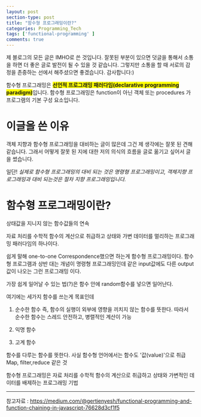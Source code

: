 ```yaml
---
layout: post
section-type: post
title: "함수형 프로그래밍이란?"
categories: Programming_Tech
tags: ['functional-programming' ]
comments: true
---
```


제 블로그의 모든 글은 IMHO로 쓴 것입니다.
잘못된 부분이 있으면 덧글을 통해서 소통을 하면 더 좋은 글로 발전이 될 수 있을 것 같습니다.
그렇지만 소통을 할 때 서로의 감정을 존중하는 선에서 해주셨으면 좋겠습니다.
감사합니다:)


함수형 프로그래밍은 <span style="background-color:yellow"><b>선언적 프로그래밍 패러다임(declarative programming paradigm)</b></span>입니다.
함수형 프로그래밍은 function이 아닌 객체 또는 procedures 가 프로그램의 기본 구성 요소입니다.

# 이글을 쓴 이유

객체 지향과 함수형 프로그래밍을 대비하는 글이 많은데 그건 제 생각에는 잘못 된 견해 같습니다.
그래서 어떻게 잘못 된 지에 대한 저의 의식의 흐름을 글로 옮기고 싶어서 글을 썼습니다.

일단!
*실제로 함수형 프로그래밍의 대비 되는 것은 명령형 프로그래밍이고,
객체지향 프로그래밍과 대비 되는것은 절차 지향 프로그래밍입니다.*

# 함수형 프로그래밍이란?

상태값을 지니지 않는 함수값들의 연속

자료 처리를 수학적 함수의 계산으로 취급하고 상태와 가변 데이터를 멀리하는 프로그래밍 패러다임의 하나이다.


쉽게 말해 one-to-one Correspondence했으면 하는게 함수형 프로그래밍이다.
함수형 프로그램과 상반 대는 개념이 명령형 프로그래밍인데 같은 input값에도 다른 output값이 나오는 그런 프로그래밍 이다.

가장 쉽게 일어날 수 있는 법(?)은 함수 안에 random함수를 넣으면 일어난다.

여기에는 세가지 함수를 쓰는게 목표인데
1. 순수한 함수
즉, 함수의 실행이 외부에 영향을 끼치지 않는 함수를 뜻한다. 따라서 순수한 함수는 스레드 안전하고, 병렬적인 계산이 가능

2. 익명 함수
3. 고계 함수

함수를 다루는 함수를 뜻한다. 사실 함수형 언어에서는 함수도 '값(value)'으로 취급
Map, filter,reduce 같은 것


함수형 프로그래밍은 자료 처리를 수학적 함수의 계산으로 취급하고 상태와 가변적인 데이터를 배제하는 프로그래밍 기법

---

참고자료 :
https://medium.com/@gertienyesh/functional-programming-and-function-chaining-in-javascript-76628d3cf1f5

